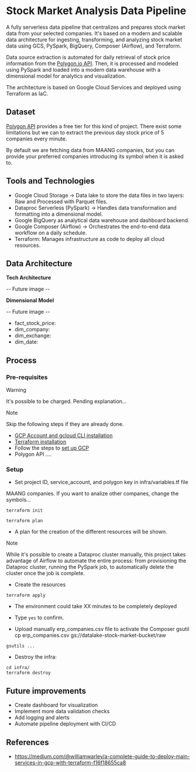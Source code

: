 # Stock Market Analysis Data Pipeline

A fully serverless data pipeline that centralizes and prepares stock market data from your selected companies. It's based on a modern and scalable data architecture for ingesting, transforming, and analyzing stock market data using GCS, PySpark, BigQuery, Composer (Airflow), and Terraform.

Data source extraction is automated for daily retrieval of stock price information from the [Polygon.io API](https://polygon.io/). Then, it is processed and modeled using PySpark and loaded into a modern data warehouse with a dimensional model for analytics and visualization.

The architecture is based on Google Cloud Services and deployed using Terraform as IaC.

## Dataset

[Polygon API](https://polygon.io/) provides a free tier for this kind of project. There exist some limitations but we can to extract the previous day stock price of 5 companies every minute.

By default we are fetching data from MAANG companies, but you can provide your preferred companies introducing its symbol when it is asked to.

## Tools and Technologies

- Google Cloud Storage -> Data lake to store the data files in two layers: Raw and Processed with Parquet files.
- Dataproc Serverless (PySpark) -> Handles data transformation and formatting into a dimensional model.
- Google BigQuery as analytical data warehouse and dashboard backend.
- Google Composer (Airflow) -> Orchestrates the end-to-end data workflow on a daily schedule.
- Terraform: Manages infrastructure as code to deploy all cloud resources.

## Data Architecture

**Tech Architecture**

-- Future image --

**Dimensional Model**

-- Future image --

- fact_stock_price:
- dim_company:
- dim_exchange:
- dim_date:

## Process

### Pre-requisites

> [!WARNING]
> It's possible to be charged. Pending explanation...

> [!NOTE]
> Skip the following steps if they are already done.

- [GCP Account and gcloud CLI installation]()
- [Terraform installation](https://developer.hashicorp.com/terraform/tutorials/aws-get-started/install-cli)
- Follow the steps to [set up GCP](setup/gcp_setup.md)
- Polygon API ....

### Setup

- Set project ID, service_account, and polygon key in infra/variables.tf file

MAANG companies. If you want to analize other companes, change the symbols...

```
terraform init
```

```
terraform plan
```

- A plan for the creation of the different resources will be shown.

> [!NOTE]
> While it's possible to create a Dataproc cluster manually, this project takes advantage of Airflow to automate the entire process: from provisioning the Dataproc cluster, running the PySpark job, to automatically delete the cluster once the job is complete.

- Create the resources

```
terraform apply
```

- The environment could take XX minutes to be completely deployed

- Type `yes` to confirm.

- Upload manually erp_companies.csv file to activate the Composer
  gsutil cp erp_companies.csv gs://datalake-stock-market-bucket/raw

```
gsutils ...
```

- Destroy the infra:

```
cd infra/
terraform destroy
```

## Future improvements

- Create dashboard for visualization
- Implement more data validation checks
- Add logging and alerts
- Automate pipeline deployment with CI/CD

## References

- https://medium.com/@williamwarley/a-complete-guide-to-deploy-main-services-in-gcp-with-terraform-f16f18655ca8
